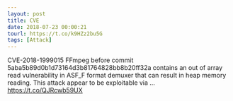 ```yaml
---
layout: post
title: CVE
date: 2018-07-23 00:00:21
tourl: https://t.co/k9HZz2bu5G
tags: [Attack]
---
```

CVE-2018-1999015 FFmpeg before commit 5aba5b89d0b1d73164d3b81764828bb8b20ff32a contains an out of array read vulnerability in ASF_F format demuxer that can result in heap memory reading. This attack appear to be exploitable via ... https://t.co/QJRcwb59UX